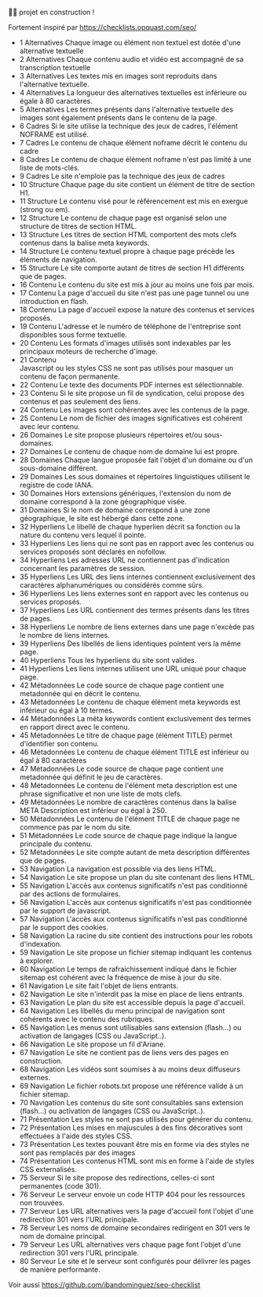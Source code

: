 👷‍♂️ projet en construction !

Fortement inspiré par https://checklists.opquast.com/seo/

- 1 Alternatives Chaque image ou élément non textuel est dotée d'une alternative textuelle
- 2 Alternatives Chaque contenu audio et vidéo est accompagné de sa transcription textuelle
- 3 Alternatives Les textes mis en images sont reproduits dans l'alternative textuelle.
- 4 Alternatives La longueur des alternatives textuelles est inférieure ou égale à 80 caractères.
- 5 Alternatives Les termes présents dans l'alternative textuelle des images sont également présents dans le contenu de la page.
- 6 Cadres Si le site utilise la technique des jeux de cadres, l'élément NOFRAME est utilisé.
- 7 Cadres Le contenu de chaque élément noframe décrit le contenu du cadre
- 8 Cadres Le contenu de chaque élément noframe n'est pas limité à une liste de mots-clés.
- 9 Cadres Le site n'emploie pas la technique des jeux de cadres
- 10 Structure Chaque page du site contient un élément de titre de section H1.
- 11 Structure Le contenu visé pour le référencement est mis en exergue (strong ou em).
- 12 Structure Le contenu de chaque page est organisé selon une structure de titres de section HTML.
- 13 Structure Les titres de section HTML comportent des mots clefs contenus dans la balise meta keywords.
- 14 Structure Le contenu textuel propre à chaque page précède les éléments de navigation.
- 15 Structure Le site comporte autant de titres de section H1 différents que de pages.
- 16 Contenu Le contenu du site est mis à jour au moins une fois par mois.
- 17 Contenu La page d'accueil du site n'est pas une page tunnel ou une introduction en flash.
- 18 Contenu La page d'accueil expose la nature des contenus et services proposés.
- 19 Contenu L'adresse et le numéro de téléphone de l'entreprise sont disponibles sous forme textuelle.
- 20 Contenu Les formats d'images utilisés sont indexables par les principaux moteurs de recherche d'image.
- 21 Contenu <div>Javascript ou les styles CSS ne sont pas utilisés pour masquer un contenu de façon permanente.</div>
- 22 Contenu Le texte des documents PDF internes est sélectionnable.
- 23 Contenu Si le site propose un fil de syndication, celui propose des contenus et pas seulement des liens.
- 24 Contenu Les images sont cohérentes avec les contenus de la page.
- 25 Contenu Le nom de fichier des images significatives est cohérent avec leur contenu.
- 26 Domaines Le site propose plusieurs répertoires et/ou sous-domaines.
- 27 Domaines Le contenu de chaque nom de domaine lui est propre.
- 28 Domaines Chaque langue proposée fait l'objet d'un domaine ou d'un sous-domaine différent.
- 29 Domaines Les sous domaines et répertoires linguistiques utilisent le registre de code IANA.
- 30 Domaines Hors extensions génériques, l'extension du nom de domaine correspond à la zone géographique visée.
- 31 Domaines Si le nom de domaine correspond à une zone géographique, le site est hébergé dans cette zone.
- 32 Hyperliens Le libellé de chaque hyperlien décrit sa fonction ou la nature du contenu vers lequel il pointe.
- 33 Hyperliens Les liens qui ne sont pas en rapport avec les contenus ou services proposés sont déclarés en nofollow.
- 34 Hyperliens Les adresses URL ne contiennent pas d'indication concernant les paramètres de session.
- 35 Hyperliens Les URL des liens internes contiennent exclusivement des caractères alphanumériques ou considérés comme sûrs.
- 36 Hyperliens Les liens externes sont en rapport avec les contenus ou services proposés.
- 37 Hyperliens Les URL contiennent des termes présents dans les titres de pages.
- 38 Hyperliens Le nombre de liens externes dans une page n'excède pas le nombre de liens internes.
- 39 Hyperliens Des libellés de liens identiques pointent vers la même page.
- 40 Hyperliens Tous les hyperliens du site sont valides.
- 41 Hyperliens Les liens internes utilisent une URL unique pour chaque page.
- 42 Métadonnées Le code source de chaque page contient une metadonnée qui en décrit le contenu.
- 43 Métadonnées Le contenu de chaque élément meta keywords est inférieur ou égal à 10 termes.
- 44 Métadonnées La méta keywords contient exclusivement des termes en rapport direct avec le contenu.
- 45 Métadonnées Le titre de chaque page (élément TITLE) permet d'identifier son contenu.
- 46 Métadonnées Le contenu de chaque élément TITLE est inférieur ou égal à 80 caractères
- 47 Métadonnées Le code source de chaque page contient une metadonnée qui définit le jeu de caractères.
- 48 Métadonnées Le contenu de l'élément meta description est une phrase significative et non une liste de mots clefs.
- 49 Métadonnées Le nombre de caractères contenus dans la balise META Description est inférieur ou égal à 250.
- 50 Métadonnées Le contenu de l'élément TITLE de chaque page ne commence pas par le nom du site.
- 51 Métadonnées Le code source de chaque page indique la langue principale du contenu.
- 52 Métadonnées Le site compte autant de meta description différentes que de pages.
- 53 Navigation La navigation est possible via des liens HTML.
- 54 Navigation Le site propose un plan du site contenant des liens HTML.
- 55 Navigation L'accès aux contenus significatifs n'est pas conditionné par des actions de formulaires.
- 56 Navigation L'accès aux contenus significatifs n'est pas conditionnée par le support de javascript.
- 57 Navigation L'accès aux contenus significatifs n'est pas conditionné par le support des cookies.
- 58 Navigation La racine du site contient des instructions pour les robots d'indexation.
- 59 Navigation Le site propose un fichier sitemap indiquant les contenus à explorer.
- 60 Navigation Le temps de rafraichissement indiqué dans le fichier sitemap est cohérent avec la fréquence de mise à jour du site.
- 61 Navigation Le site fait l'objet de liens entrants.
- 62 Navigation Le site n'interdit pas la mise en place de liens entrants.
- 63 Navigation Le plan du site est accessible depuis la page d'accueil.
- 64 Navigation Les libellés du menu principal de navigation sont cohérents avec le contenu des rubriques.
- 65 Navigation Les menus sont utilisables sans extension (flash...) ou activation de langages (CSS ou JavaScript..).
- 66 Navigation Le site propose un fil d'Ariane.
- 67 Navigation Le site ne contient pas de liens vers des pages en construction.
- 68 Navigation Les vidéos sont soumises à au moins deux diffuseurs externes.
- 69 Navigation Le fichier robots.txt propose une référence valide à un fichier sitemap.
- 70 Navigation Les contenus du site sont consultables sans extension (flash...) ou activation de langages (CSS ou JavaScript..).
- 71 Présentation Les styles ne sont pas utilisés pour générer du contenu.
- 72 Présentation Les mises en majuscules à des fins décoratives sont effectuées à l'aide des styles CSS.
- 73 Présentation Les textes pouvant être mis en forme via des styles ne sont pas remplacés par des images
- 74 Présentation Les contenus HTML sont mis en forme à l'aide de styles CSS externalisés.
- 75 Serveur Si le site propose des redirections, celles-ci sont permanentes (code 301).
- 76 Serveur Le serveur envoie un code HTTP 404 pour les ressources non trouvées.
- 77 Serveur Les URL alternatives vers la page d'accueil font l'objet d'une redirection 301 vers l'URL principale.
- 78 Serveur Les noms de domaine secondaires redirigent en 301 vers le nom de domaine principal.
- 79 Serveur Les URL alternatives vers chaque page font l'objet d'une redirection 301 vers l'URL principale.
- 80 Serveur Le site et le serveur sont configurés pour délivrer les pages de manière performante.

Voir aussi https://github.com/ibandominguez/seo-checklist
